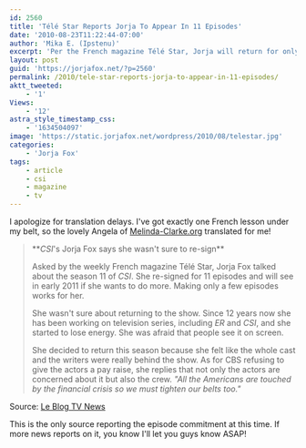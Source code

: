 ```yaml
---
id: 2560
title: 'Télé Star Reports Jorja To Appear In 11 Episodes'
date: '2010-08-23T11:22:44-07:00'
author: 'Mika E. (Ipstenu)'
excerpt: 'Per the French magazine Télé Star, Jorja will return for only eleven episodes in season eleven.'
layout: post
guid: 'https://jorjafox.net/?p=2560'
permalink: /2010/tele-star-reports-jorja-to-appear-in-11-episodes/
aktt_tweeted:
    - '1'
Views:
    - '12'
astra_style_timestamp_css:
    - '1634504097'
image: 'https://static.jorjafox.net/wordpress/2010/08/telestar.jpg'
categories:
    - 'Jorja Fox'
tags:
    - article
    - csi
    - magazine
    - tv
---
```


I apologize for translation delays. I've got exactly one French lesson under my belt, so the lovely Angela of <a href="http://www.melinda-clarke.org/">Melinda-Clarke.org</a> translated for me!

<blockquote>**<em>CSI</em>'s Jorja Fox says she wasn't sure to re-sign**

Asked by the weekly French magazine Télé Star, Jorja Fox talked about the season 11 of <em>CSI</em>. She re-signed for 11 episodes and will see in early 2011 if she wants to do more. Making only a few episodes works for her.

She wasn't sure about returning to the show. Since 12 years now she has been working on television series, including <em>ER</em> and <em>CSI</em>, and she started to lose energy. She was afraid that people see it on screen.

She decided to return this season because she felt like the whole cast and the writers were really behind the show. As for CBS refusing to give the actors a pay raise, she replies that not only the actors are concerned about it but also the crew. <em>"All the Americans are touched by the financial crisis so we must tighten our belts too."</em>
</blockquote>

Source: <a href="http://www.leblogtvnews.com/article-les-experts-jorja-fox-dit-avoir-hesite-a-resigner-55802607.html">Le Blog TV News</a>

This is the only source reporting the episode commitment at this time. If more news reports on it, you know I'll let you guys know ASAP!
